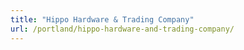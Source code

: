 ```yaml
---
title: "Hippo Hardware & Trading Company"
url: /portland/hippo-hardware-and-trading-company/
---
```

